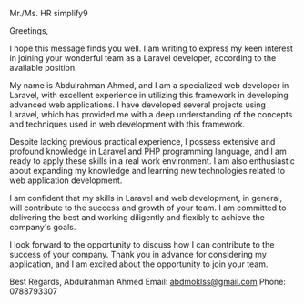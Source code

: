 Mr./Ms. HR
simplify9

Greetings,

I hope this message finds you well. I am writing to express my keen interest in joining your wonderful team as a Laravel developer, according to the available position.

My name is Abdulrahman Ahmed, and I am a specialized web developer in Laravel, with excellent experience in utilizing this framework in developing advanced web applications. I have developed several projects using Laravel, which has provided me with a deep understanding of the concepts and techniques used in web development with this framework.

Despite lacking previous practical experience, I possess extensive and profound knowledge in Laravel and PHP programming language, and I am ready to apply these skills in a real work environment. I am also enthusiastic about expanding my knowledge and learning new technologies related to web application development.

I am confident that my skills in Laravel and web development, in general, will contribute to the success and growth of your team. I am committed to delivering the best and working diligently and flexibly to achieve the company's goals.

I look forward to the opportunity to discuss how I can contribute to the success of your company. Thank you in advance for considering my application, and I am excited about the opportunity to join your team.

Best Regards,
Abdulrahman Ahmed
Email: abdmoklss@gmail.com
Phone: 0788793307
